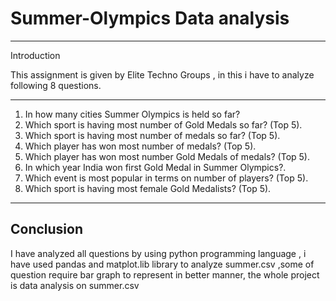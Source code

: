 # Summer-Olympics Data analysis
---
Introduction


This assignment is given by Elite Techno Groups , in this i have to analyze following 8 questions.


---
1. In how many cities Summer Olympics is held so far?
2. Which sport is having most number of Gold Medals so far? (Top 5).
3. Which sport is having most number of medals so far? (Top 5).
4. Which player has won most number of medals? (Top 5).
5. Which player has won most number Gold Medals of medals? (Top 5).
6. In which year India won first Gold Medal in Summer Olympics?.
7. Which event is most popular in terms on number of players? (Top 5).
8. Which sport is having most female Gold Medalists? (Top 5).
---
## Conclusion
I have analyzed all questions by using python programming language , i have used pandas and matplot.lib library to analyze summer.csv
,some of question require bar graph to represent in better manner, the whole project is data analysis on summer.csv
